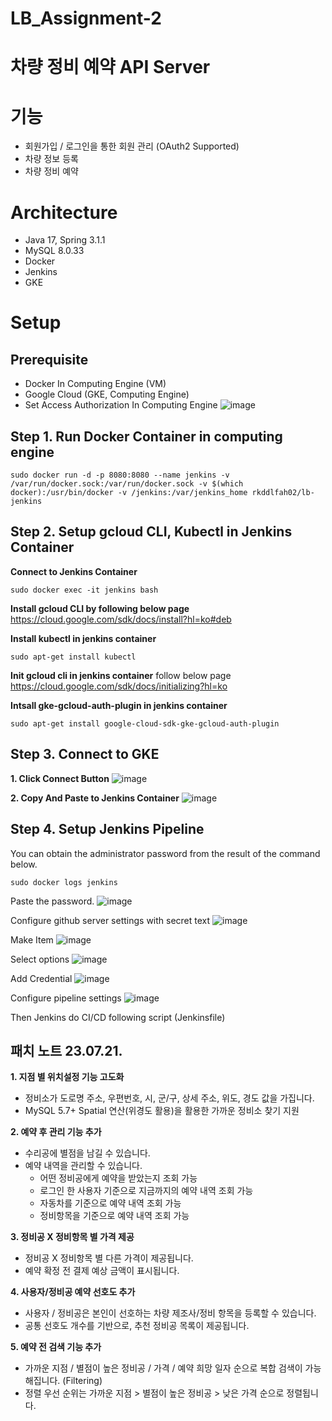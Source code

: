 # LB_Assignment-2

# 차량 정비 예약 API Server

# 기능
* 회원가입 / 로그인을 통한 회원 관리 (OAuth2 Supported)
* 차량 정보 등록
* 차량 정비 예약


# Architecture
* Java 17, Spring 3.1.1
* MySQL 8.0.33
* Docker
* Jenkins
* GKE

# Setup

## Prerequisite
* Docker In Computing Engine (VM)
* Google Cloud (GKE, Computing Engine)
* Set Access Authorization In Computing Engine
![image](https://github.com/LucentBlock-Duo/LB_Assignment-1/assets/96767857/d401a85a-e42c-4c3c-8090-e5420f7ac3e9)


## Step 1. Run Docker Container in computing engine
```
sudo docker run -d -p 8080:8080 --name jenkins -v /var/run/docker.sock:/var/run/docker.sock -v $(which docker):/usr/bin/docker -v /jenkins:/var/jenkins_home rkddlfah02/lb-jenkins
```

## Step 2. Setup gcloud CLI, Kubectl in Jenkins Container
**Connect to Jenkins Container**
```
sudo docker exec -it jenkins bash
```

**Install gcloud CLI by following below page**
https://cloud.google.com/sdk/docs/install?hl=ko#deb

**Install kubectl in jenkins container**
```
sudo apt-get install kubectl
```
**Init gcloud cli in jenkins container**
follow below page
https://cloud.google.com/sdk/docs/initializing?hl=ko

**Intsall gke-gcloud-auth-plugin in jenkins container**
```
sudo apt-get install google-cloud-sdk-gke-gcloud-auth-plugin
```

## Step 3. Connect to GKE
**1. Click Connect Button**
![image](https://github.com/LucentBlock-Duo/LB_Assignment-1/assets/96767857/8ba594bf-8c3a-4e78-ae88-310e0745a574)

**2. Copy And Paste to Jenkins Container**
![image](https://github.com/LucentBlock-Duo/LB_Assignment-1/assets/96767857/5f3039db-3d0d-45d0-b686-4b172dc3418b)

## Step 4. Setup Jenkins Pipeline
You can obtain the administrator password from the result of the command below.
```
sudo docker logs jenkins
```
Paste the password.
![image](https://github.com/LucentBlock-Duo/LB_Assignment-1/assets/96767857/eeb33b4d-a3a8-4bed-8a66-77e27e74921a)

Configure github server settings with secret text
![image](https://github.com/LucentBlock-Duo/LB_Assignment-1/assets/96767857/8448adbc-2beb-4c96-bf92-bc5ef76b6a05)

Make Item
![image](https://github.com/LucentBlock-Duo/LB_Assignment-1/assets/96767857/d027b513-c57f-4a3a-8a95-2186d112fb49)

Select options
![image](https://github.com/LucentBlock-Duo/LB_Assignment-1/assets/96767857/74ad6640-4b65-4eec-b7fd-c147945373e9)

Add Credential
![image](https://github.com/LucentBlock-Duo/LB_Assignment-1/assets/96767857/a6a79fb3-0fcb-4c16-ad70-3a4359ae1755)

Configure pipeline settings
![image](https://github.com/LucentBlock-Duo/LB_Assignment-1/assets/96767857/ffe8ceca-85e0-49c4-b9c1-a3f2f85be2ca)


Then Jenkins do CI/CD following script (Jenkinsfile)

## 패치 노트 23.07.21.

**1. 지점 별 위치설정 기능 고도화**
* 정비소가 도로명 주소, 우편번호, 시, 군/구, 상세 주소, 위도, 경도 값을 가집니다.
* MySQL 5.7+ Spatial 연산(위경도 활용)을 활용한 가까운 정비소 찾기 지원

**2. 예약 후 관리 기능 추가**
* 수리공에 별점을 남길 수 있습니다.
* 예약 내역을 관리할 수 있습니다.
  * 어떤 정비공에게 예약을 받았는지 조회 가능
  * 로그인 한 사용자 기준으로 지금까지의 예약 내역 조회 가능
  * 자동차를 기준으로 예약 내역 조회 가능
  * 정비항목을 기준으로 예약 내역 조회 가능

**3. 정비공 X 정비항목 별 가격 제공**
   * 정비공 X 정비항목 별 다른 가격이 제공됩니다.
   * 예약 확정 전 결제 예상 금액이 표시됩니다.
  
**4. 사용자/정비공 예약 선호도 추가**
   * 사용자 / 정비공은 본인이 선호하는 차량 제조사/정비 항목을 등록할 수 있습니다.
   * 공통 선호도 개수를 기반으로, 추천 정비공 목록이 제공됩니다.

**5. 예약 전 검색 기능 추가**
   * 가까운 지점 / 별점이 높은 정비공 / 가격 / 예약 희망 일자 순으로 복합 검색이 가능해집니다. (Filtering)
   * 정렬 우선 순위는 가까운 지점 > 별점이 높은 정비공 > 낮은 가격 순으로 정렬됩니다.
  
  
